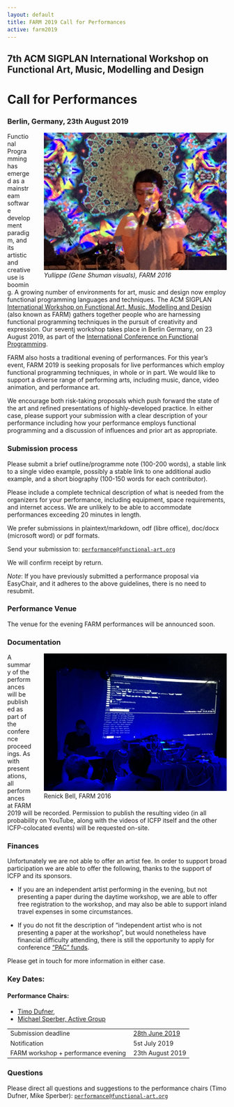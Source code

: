 ```yaml
---
layout: default
title: FARM 2019 Call for Performances
active: farm2019
---
```


## 7th ACM SIGPLAN International Workshop on Functional Art, Music, Modelling and Design

# Call for Performances

### Berlin, Germany, 23th August 2019

<span style="float: right; padding: 0 0 1em 2em"><img style="width: 30em" src="farm.jpg" /><br />
<em>Yullippe (Gene Shuman visuals), FARM 2016</em>
</span>

Functional Programming has emerged as a mainstream software
development paradigm, and its artistic and creative use is booming. A
growing number of environments for art, music and design now employ
functional programming languages and techniques. The ACM SIGPLAN
[International Workshop on Functional Art, Music, Modelling and
Design](http://functional-art.org/2019/) (also known as FARM) gathers
together people who are harnessing functional programming techniques
in the pursuit of creativity and expression. Our seventj workshop
takes place in Berlin Germany, on 23 August 2019, as part of the
[International Conference on Functional
Programming](http://icfp19.sigplan.org/home).

FARM also hosts a traditional evening of performances. For this year’s
event, FARM 2019 is seeking proposals for live performances which
employ functional programming techniques, in whole or in part. We
would like to support a diverse range of performing arts, including
music, dance, video animation, and performance art.

We encourage both risk-taking proposals which push forward the state
of the art and refined presentations of highly-developed practice. In
either case, please support your submission with a clear description
of your performance including how your performance employs functional
programming and a discussion of influences and prior art as
appropriate.

### Submission process

Please submit a brief outline/programme note (100-200 words), a stable
link to a single video example, possibly a stable link to one
additional audio example, and a short biography (100-150 words for
each contributor).

Please include a complete technical description of what is needed from
the organizers for your performance, including equipment, space
requirements, and internet access. We are unlikely to be able to
accommodate performances exceeding 20 minutes in length.

We prefer submissions in plaintext/markdown, odf (libre office),
doc/docx (microsoft word) or pdf formats.

Send your submission to: [`performance@functional-art.org`](mailto:performance@functional-art.org)

We will confirm receipt by return.

*Note*: If you have previously submitted a performance proposal via
EasyChair, and it adheres to the above guidelines, there is no need to
resubmit.

### Performance Venue

The venue for the evening FARM performances will be announced soon.

### Documentation

<span style="float: right; padding: 0 0 1em 2em"><img style="width: 30em" src="renick.jpg" /><br />
Renick Bell, FARM 2016
</span>

A summary of the performances will be published as part of the
conference proceedings. As with presentations, all performances at
FARM 2019 will be recorded. Permission to publish the resulting video
(in all probability on YouTube, along with the videos of ICFP itself
and the other ICFP-colocated events) will be requested on-site.

### Finances

Unfortunately we are not able to offer an artist fee. In order to
support broad participation we are able to offer the following, thanks
to the support of ICFP and its sponsors.

* If you are an independent artist performing in the evening, but not
  presenting a paper during the daytime workshop, we are able to offer
  free registration to the workshop, and may also be able to support
  inland travel expenses in some circumstances.

* If you do not fit the description of “independent artist who is not
  presenting a paper at the workshop”, but would nonetheless have
  financial difficulty attending, there is still the opportunity to
  apply for conference [“PAC” funds](https://www.sigplan.org/PAC/).

Please get in touch for more information in either case.

### Key Dates:

#### Performance Chairs:

* [Timo Dufner](http://www.timodufner.com/),
* [Michael Sperber, Active Group](http://www.deinprogramm.de/sperber/)

<table>
<tr>
<td style="padding-right:10px">Submission deadline</td><td>
<a href="https://www.timeanddate.com/worldclock/fixedtime.html?msg=FARM+2019+Performance+Submission+Deadline&iso=20190628T2359&p1=37">28th June
2019</a></td>
</tr>

<tr>
<td style="padding-right:10px">Notification</td>
<td>5st July 2019</td>
</tr>

<tr>
<td style="padding-right:10px">FARM workshop + performance evening</td>
<td>23th August 2019</td>
</tr>
</table>

### Questions

Please direct all questions and suggestions to the performance chairs
(Timo Dufner, Mike Sperber): [`performance@functional-art.org`](mailto:performance@functional-art.org)



